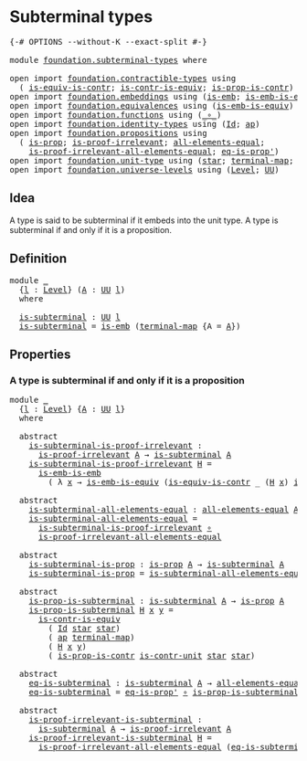 # Subterminal types

<pre class="Agda"><a id="30" class="Symbol">{-#</a> <a id="34" class="Keyword">OPTIONS</a> <a id="42" class="Pragma">--without-K</a> <a id="54" class="Pragma">--exact-split</a> <a id="68" class="Symbol">#-}</a>

<a id="73" class="Keyword">module</a> <a id="80" href="foundation.subterminal-types.html" class="Module">foundation.subterminal-types</a> <a id="109" class="Keyword">where</a>

<a id="116" class="Keyword">open</a> <a id="121" class="Keyword">import</a> <a id="128" href="foundation.contractible-types.html" class="Module">foundation.contractible-types</a> <a id="158" class="Keyword">using</a>
  <a id="166" class="Symbol">(</a> <a id="168" href="foundation-core.contractible-types.html#4034" class="Function">is-equiv-is-contr</a><a id="185" class="Symbol">;</a> <a id="187" href="foundation-core.contractible-types.html#2999" class="Function">is-contr-is-equiv</a><a id="204" class="Symbol">;</a> <a id="206" href="foundation-core.contractible-types.html#6607" class="Function">is-prop-is-contr</a><a id="222" class="Symbol">)</a>
<a id="224" class="Keyword">open</a> <a id="229" class="Keyword">import</a> <a id="236" href="foundation.embeddings.html" class="Module">foundation.embeddings</a> <a id="258" class="Keyword">using</a> <a id="264" class="Symbol">(</a><a id="265" href="foundation-core.embeddings.html#979" class="Function">is-emb</a><a id="271" class="Symbol">;</a> <a id="273" href="foundation-core.embeddings.html#1963" class="Function">is-emb-is-emb</a><a id="286" class="Symbol">)</a>
<a id="288" class="Keyword">open</a> <a id="293" class="Keyword">import</a> <a id="300" href="foundation.equivalences.html" class="Module">foundation.equivalences</a> <a id="324" class="Keyword">using</a> <a id="330" class="Symbol">(</a><a id="331" href="foundation-core.equivalences.html#15393" class="Function">is-emb-is-equiv</a><a id="346" class="Symbol">)</a>
<a id="348" class="Keyword">open</a> <a id="353" class="Keyword">import</a> <a id="360" href="foundation.functions.html" class="Module">foundation.functions</a> <a id="381" class="Keyword">using</a> <a id="387" class="Symbol">(</a><a id="388" href="foundation-core.functions.html#407" class="Function Operator">_∘_</a><a id="391" class="Symbol">)</a>
<a id="393" class="Keyword">open</a> <a id="398" class="Keyword">import</a> <a id="405" href="foundation.identity-types.html" class="Module">foundation.identity-types</a> <a id="431" class="Keyword">using</a> <a id="437" class="Symbol">(</a><a id="438" href="foundation-core.identity-types.html#1754" class="Datatype">Id</a><a id="440" class="Symbol">;</a> <a id="442" href="foundation-core.identity-types.html#3990" class="Function">ap</a><a id="444" class="Symbol">)</a>
<a id="446" class="Keyword">open</a> <a id="451" class="Keyword">import</a> <a id="458" href="foundation.propositions.html" class="Module">foundation.propositions</a> <a id="482" class="Keyword">using</a>
  <a id="490" class="Symbol">(</a> <a id="492" href="foundation-core.propositions.html#1296" class="Function">is-prop</a><a id="499" class="Symbol">;</a> <a id="501" href="foundation-core.propositions.html#2265" class="Function">is-proof-irrelevant</a><a id="520" class="Symbol">;</a> <a id="522" href="foundation-core.propositions.html#2193" class="Function">all-elements-equal</a><a id="540" class="Symbol">;</a>
    <a id="546" href="foundation-core.propositions.html#2810" class="Function">is-proof-irrelevant-all-elements-equal</a><a id="584" class="Symbol">;</a> <a id="586" href="foundation-core.propositions.html#2607" class="Function">eq-is-prop&#39;</a><a id="597" class="Symbol">)</a>
<a id="599" class="Keyword">open</a> <a id="604" class="Keyword">import</a> <a id="611" href="foundation.unit-type.html" class="Module">foundation.unit-type</a> <a id="632" class="Keyword">using</a> <a id="638" class="Symbol">(</a><a id="639" href="foundation.unit-type.html#1099" class="InductiveConstructor">star</a><a id="643" class="Symbol">;</a> <a id="645" href="foundation.unit-type.html#1453" class="Function">terminal-map</a><a id="657" class="Symbol">;</a> <a id="659" href="foundation.unit-type.html#2015" class="Function">is-contr-unit</a><a id="672" class="Symbol">)</a>
<a id="674" class="Keyword">open</a> <a id="679" class="Keyword">import</a> <a id="686" href="foundation.universe-levels.html" class="Module">foundation.universe-levels</a> <a id="713" class="Keyword">using</a> <a id="719" class="Symbol">(</a><a id="720" href="Agda.Primitive.html#597" class="Postulate">Level</a><a id="725" class="Symbol">;</a> <a id="727" href="foundation-core.universe-levels.html#222" class="Primitive">UU</a><a id="729" class="Symbol">)</a>
</pre>
## Idea

A type is said to be subterminal if it embeds into the unit type. A type is subterminal if and only if it is a proposition.

## Definition

<pre class="Agda"><a id="893" class="Keyword">module</a> <a id="900" href="foundation.subterminal-types.html#900" class="Module">_</a>
  <a id="904" class="Symbol">{</a><a id="905" href="foundation.subterminal-types.html#905" class="Bound">l</a> <a id="907" class="Symbol">:</a> <a id="909" href="Agda.Primitive.html#597" class="Postulate">Level</a><a id="914" class="Symbol">}</a> <a id="916" class="Symbol">(</a><a id="917" href="foundation.subterminal-types.html#917" class="Bound">A</a> <a id="919" class="Symbol">:</a> <a id="921" href="foundation-core.universe-levels.html#222" class="Primitive">UU</a> <a id="924" href="foundation.subterminal-types.html#905" class="Bound">l</a><a id="925" class="Symbol">)</a>
  <a id="929" class="Keyword">where</a>
  
  <a id="940" href="foundation.subterminal-types.html#940" class="Function">is-subterminal</a> <a id="955" class="Symbol">:</a> <a id="957" href="foundation-core.universe-levels.html#222" class="Primitive">UU</a> <a id="960" href="foundation.subterminal-types.html#905" class="Bound">l</a>
  <a id="964" href="foundation.subterminal-types.html#940" class="Function">is-subterminal</a> <a id="979" class="Symbol">=</a> <a id="981" href="foundation-core.embeddings.html#979" class="Function">is-emb</a> <a id="988" class="Symbol">(</a><a id="989" href="foundation.unit-type.html#1453" class="Function">terminal-map</a> <a id="1002" class="Symbol">{</a><a id="1003" class="Argument">A</a> <a id="1005" class="Symbol">=</a> <a id="1007" href="foundation.subterminal-types.html#917" class="Bound">A</a><a id="1008" class="Symbol">})</a>
</pre>
## Properties

### A type is subterminal if and only if it is a proposition

<pre class="Agda"><a id="1101" class="Keyword">module</a> <a id="1108" href="foundation.subterminal-types.html#1108" class="Module">_</a>
  <a id="1112" class="Symbol">{</a><a id="1113" href="foundation.subterminal-types.html#1113" class="Bound">l</a> <a id="1115" class="Symbol">:</a> <a id="1117" href="Agda.Primitive.html#597" class="Postulate">Level</a><a id="1122" class="Symbol">}</a> <a id="1124" class="Symbol">{</a><a id="1125" href="foundation.subterminal-types.html#1125" class="Bound">A</a> <a id="1127" class="Symbol">:</a> <a id="1129" href="foundation-core.universe-levels.html#222" class="Primitive">UU</a> <a id="1132" href="foundation.subterminal-types.html#1113" class="Bound">l</a><a id="1133" class="Symbol">}</a>
  <a id="1137" class="Keyword">where</a>
  
  <a id="1148" class="Keyword">abstract</a>
    <a id="1161" href="foundation.subterminal-types.html#1161" class="Function">is-subterminal-is-proof-irrelevant</a> <a id="1196" class="Symbol">:</a>
      <a id="1204" href="foundation-core.propositions.html#2265" class="Function">is-proof-irrelevant</a> <a id="1224" href="foundation.subterminal-types.html#1125" class="Bound">A</a> <a id="1226" class="Symbol">→</a> <a id="1228" href="foundation.subterminal-types.html#940" class="Function">is-subterminal</a> <a id="1243" href="foundation.subterminal-types.html#1125" class="Bound">A</a>
    <a id="1249" href="foundation.subterminal-types.html#1161" class="Function">is-subterminal-is-proof-irrelevant</a> <a id="1284" href="foundation.subterminal-types.html#1284" class="Bound">H</a> <a id="1286" class="Symbol">=</a>
      <a id="1294" href="foundation-core.embeddings.html#1963" class="Function">is-emb-is-emb</a>
        <a id="1316" class="Symbol">(</a> <a id="1318" class="Symbol">λ</a> <a id="1320" href="foundation.subterminal-types.html#1320" class="Bound">x</a> <a id="1322" class="Symbol">→</a> <a id="1324" href="foundation-core.equivalences.html#15393" class="Function">is-emb-is-equiv</a> <a id="1340" class="Symbol">(</a><a id="1341" href="foundation-core.contractible-types.html#4034" class="Function">is-equiv-is-contr</a> <a id="1359" class="Symbol">_</a> <a id="1361" class="Symbol">(</a><a id="1362" href="foundation.subterminal-types.html#1284" class="Bound">H</a> <a id="1364" href="foundation.subterminal-types.html#1320" class="Bound">x</a><a id="1365" class="Symbol">)</a> <a id="1367" href="foundation.unit-type.html#2015" class="Function">is-contr-unit</a><a id="1380" class="Symbol">))</a>

  <a id="1386" class="Keyword">abstract</a>
    <a id="1399" href="foundation.subterminal-types.html#1399" class="Function">is-subterminal-all-elements-equal</a> <a id="1433" class="Symbol">:</a> <a id="1435" href="foundation-core.propositions.html#2193" class="Function">all-elements-equal</a> <a id="1454" href="foundation.subterminal-types.html#1125" class="Bound">A</a> <a id="1456" class="Symbol">→</a> <a id="1458" href="foundation.subterminal-types.html#940" class="Function">is-subterminal</a> <a id="1473" href="foundation.subterminal-types.html#1125" class="Bound">A</a>
    <a id="1479" href="foundation.subterminal-types.html#1399" class="Function">is-subterminal-all-elements-equal</a> <a id="1513" class="Symbol">=</a>
      <a id="1521" href="foundation.subterminal-types.html#1161" class="Function">is-subterminal-is-proof-irrelevant</a> <a id="1556" href="foundation-core.functions.html#407" class="Function Operator">∘</a>
      <a id="1564" href="foundation-core.propositions.html#2810" class="Function">is-proof-irrelevant-all-elements-equal</a>

  <a id="1606" class="Keyword">abstract</a>
    <a id="1619" href="foundation.subterminal-types.html#1619" class="Function">is-subterminal-is-prop</a> <a id="1642" class="Symbol">:</a> <a id="1644" href="foundation-core.propositions.html#1296" class="Function">is-prop</a> <a id="1652" href="foundation.subterminal-types.html#1125" class="Bound">A</a> <a id="1654" class="Symbol">→</a> <a id="1656" href="foundation.subterminal-types.html#940" class="Function">is-subterminal</a> <a id="1671" href="foundation.subterminal-types.html#1125" class="Bound">A</a>
    <a id="1677" href="foundation.subterminal-types.html#1619" class="Function">is-subterminal-is-prop</a> <a id="1700" class="Symbol">=</a> <a id="1702" href="foundation.subterminal-types.html#1399" class="Function">is-subterminal-all-elements-equal</a> <a id="1736" href="foundation-core.functions.html#407" class="Function Operator">∘</a> <a id="1738" href="foundation-core.propositions.html#2607" class="Function">eq-is-prop&#39;</a>

  <a id="1753" class="Keyword">abstract</a>
    <a id="1766" href="foundation.subterminal-types.html#1766" class="Function">is-prop-is-subterminal</a> <a id="1789" class="Symbol">:</a> <a id="1791" href="foundation.subterminal-types.html#940" class="Function">is-subterminal</a> <a id="1806" href="foundation.subterminal-types.html#1125" class="Bound">A</a> <a id="1808" class="Symbol">→</a> <a id="1810" href="foundation-core.propositions.html#1296" class="Function">is-prop</a> <a id="1818" href="foundation.subterminal-types.html#1125" class="Bound">A</a>
    <a id="1824" href="foundation.subterminal-types.html#1766" class="Function">is-prop-is-subterminal</a> <a id="1847" href="foundation.subterminal-types.html#1847" class="Bound">H</a> <a id="1849" href="foundation.subterminal-types.html#1849" class="Bound">x</a> <a id="1851" href="foundation.subterminal-types.html#1851" class="Bound">y</a> <a id="1853" class="Symbol">=</a>
      <a id="1861" href="foundation-core.contractible-types.html#2999" class="Function">is-contr-is-equiv</a>
        <a id="1887" class="Symbol">(</a> <a id="1889" href="foundation-core.identity-types.html#1754" class="Datatype">Id</a> <a id="1892" href="foundation.unit-type.html#1099" class="InductiveConstructor">star</a> <a id="1897" href="foundation.unit-type.html#1099" class="InductiveConstructor">star</a><a id="1901" class="Symbol">)</a>
        <a id="1911" class="Symbol">(</a> <a id="1913" href="foundation-core.identity-types.html#3990" class="Function">ap</a> <a id="1916" href="foundation.unit-type.html#1453" class="Function">terminal-map</a><a id="1928" class="Symbol">)</a>
        <a id="1938" class="Symbol">(</a> <a id="1940" href="foundation.subterminal-types.html#1847" class="Bound">H</a> <a id="1942" href="foundation.subterminal-types.html#1849" class="Bound">x</a> <a id="1944" href="foundation.subterminal-types.html#1851" class="Bound">y</a><a id="1945" class="Symbol">)</a>
        <a id="1955" class="Symbol">(</a> <a id="1957" href="foundation-core.contractible-types.html#6607" class="Function">is-prop-is-contr</a> <a id="1974" href="foundation.unit-type.html#2015" class="Function">is-contr-unit</a> <a id="1988" href="foundation.unit-type.html#1099" class="InductiveConstructor">star</a> <a id="1993" href="foundation.unit-type.html#1099" class="InductiveConstructor">star</a><a id="1997" class="Symbol">)</a>

  <a id="2002" class="Keyword">abstract</a>
    <a id="2015" href="foundation.subterminal-types.html#2015" class="Function">eq-is-subterminal</a> <a id="2033" class="Symbol">:</a> <a id="2035" href="foundation.subterminal-types.html#940" class="Function">is-subterminal</a> <a id="2050" href="foundation.subterminal-types.html#1125" class="Bound">A</a> <a id="2052" class="Symbol">→</a> <a id="2054" href="foundation-core.propositions.html#2193" class="Function">all-elements-equal</a> <a id="2073" href="foundation.subterminal-types.html#1125" class="Bound">A</a>
    <a id="2079" href="foundation.subterminal-types.html#2015" class="Function">eq-is-subterminal</a> <a id="2097" class="Symbol">=</a> <a id="2099" href="foundation-core.propositions.html#2607" class="Function">eq-is-prop&#39;</a> <a id="2111" href="foundation-core.functions.html#407" class="Function Operator">∘</a> <a id="2113" href="foundation.subterminal-types.html#1766" class="Function">is-prop-is-subterminal</a>

  <a id="2139" class="Keyword">abstract</a>
    <a id="2152" href="foundation.subterminal-types.html#2152" class="Function">is-proof-irrelevant-is-subterminal</a> <a id="2187" class="Symbol">:</a>
      <a id="2195" href="foundation.subterminal-types.html#940" class="Function">is-subterminal</a> <a id="2210" href="foundation.subterminal-types.html#1125" class="Bound">A</a> <a id="2212" class="Symbol">→</a> <a id="2214" href="foundation-core.propositions.html#2265" class="Function">is-proof-irrelevant</a> <a id="2234" href="foundation.subterminal-types.html#1125" class="Bound">A</a>
    <a id="2240" href="foundation.subterminal-types.html#2152" class="Function">is-proof-irrelevant-is-subterminal</a> <a id="2275" href="foundation.subterminal-types.html#2275" class="Bound">H</a> <a id="2277" class="Symbol">=</a>
      <a id="2285" href="foundation-core.propositions.html#2810" class="Function">is-proof-irrelevant-all-elements-equal</a> <a id="2324" class="Symbol">(</a><a id="2325" href="foundation.subterminal-types.html#2015" class="Function">eq-is-subterminal</a> <a id="2343" href="foundation.subterminal-types.html#2275" class="Bound">H</a><a id="2344" class="Symbol">)</a>
</pre>